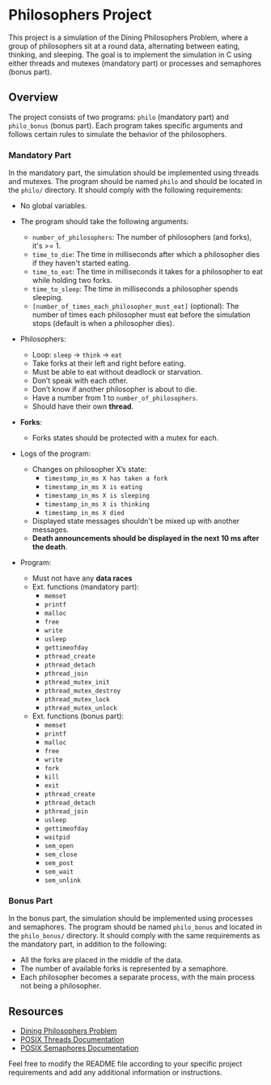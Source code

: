 # Philosophers Project

This project is a simulation of the Dining Philosophers Problem, where a group of philosophers sit at a round data, alternating between eating, thinking, and sleeping. The goal is to implement the simulation in C using either threads and mutexes (mandatory part) or processes and semaphores (bonus part).

## Overview

The project consists of two programs: `philo` (mandatory part) and `philo_bonus` (bonus part).
Each program takes specific arguments and follows certain rules to simulate the behavior of the philosophers.

### Mandatory Part

In the mandatory part, the simulation should be implemented using threads and mutexes. The program should be named `philo` and should be located in the `philo/` directory. It should comply with the following requirements:

- No global variables.

- The program should take the following arguments:
  - `number_of_philosophers`: The number of philosophers (and forks), it's >= 1.
  - `time_to_die`: The time in milliseconds after which a philosopher dies if they haven't started eating.
  - `time_to_eat`: The time in milliseconds it takes for a philosopher to eat while holding two forks.
  - `time_to_sleep`: The time in milliseconds a philosopher spends sleeping.
  - `[number_of_times_each_philosopher_must_eat]` (optional): The number of times each philosopher must eat before the simulation stops (default is when a philosopher dies).

- Philosophers:
  - Loop: `sleep` -> `think` -> `eat`
  - Take forks at their left and right before eating.
  - Must be able to eat without deadlock or starvation.
  - Don’t speak with each other.
  - Don’t know if another philosopher is about to die.
  - Have a number from 1 to `number_of_philosophers`.
  - Should have their own **thread**.
- **Forks**:
  - Forks states should be protected with a mutex for each.


- Logs of the program:
  - Changes on philosopher X’s state:
    - `timestamp_in_ms X has taken a fork`
    - `timestamp_in_ms X is eating`
    - `timestamp_in_ms X is sleeping`
    - `timestamp_in_ms X is thinking`
    - `timestamp_in_ms X died`
  - Displayed state messages shouldn't be mixed up with another messages.
  - **Death announcements should be displayed in the next 10 ms after the death**.

- Program:
  - Must not have any **data races**
  - Ext. functions (mandatory part):
    - `memset`
    - `printf`
    - `malloc`
    - `free`
    - `write`
    - `usleep`
    - `gettimeofday`
    - `pthread_create`
    - `pthread_detach`
    - `pthread_join`
    - `pthread_mutex_init`
    - `pthread_mutex_destroy`
    - `pthread_mutex_lock`
    - `pthread_mutex_unlock`
  - Ext. functions (bonus part):
    - `memset`
    - `printf`
    - `malloc`
    - `free`
    - `write`
    - `fork`
    - `kill`
    - `exit`
    - `pthread_create`
    - `pthread_detach`
    - `pthread_join`
    - `usleep`
    - `gettimeofday`
    - `waitpid`
    - `sem_open`
    - `sem_close`
    - `sem_post`
    - `sem_wait`
    - `sem_unlink`

### Bonus Part

In the bonus part, the simulation should be implemented using processes and semaphores. The program should be named `philo_bonus` and located in the `philo_bonus/` directory. It should comply with the same requirements as the mandatory part, in addition to the following:

- All the forks are placed in the middle of the data.
- The number of available forks is represented by a semaphore.
- Each philosopher becomes a separate process, with the main process not being a philosopher.


## Resources

- [Dining Philosophers Problem](https://en.wikipedia.org/wiki/Dining_philosophers_problem)
- [POSIX Threads Documentation](https://pubs.opengroup.org/onlinepubs/009695399/functions/xsh_chap02_09.html)
- [POSIX Semaphores Documentation](https://pubs.opengroup.org/onlinepubs/9699919799/functions/V2_chap02.html)

Feel free to modify the README file according to your specific project requirements and add any additional information or instructions.
